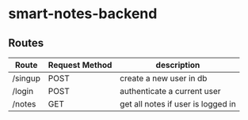 # smart-notes-backend

## Routes

| Route   | Request Method | description                        |
| ------- | -------------- | ---------------------------------- |
| /singup | POST           | create a new user in db            |
| /login  | POST           | authenticate a current user        |
| /notes  | GET            | get all notes if user is logged in |
